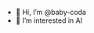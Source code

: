 - 👋 Hi, I’m @baby-coda
- 👀 I’m interested in AI


<!---
baby-coda/baby-coda is a ✨ special ✨ repository because its `README.md` (this file) appears on your GitHub profile.
You can click the Preview link to take a look at your changes.
--->
